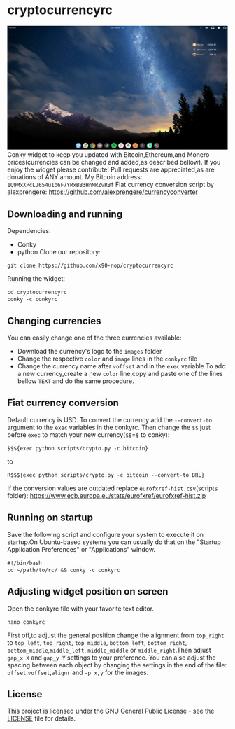 # cryptocurrencyrc
![CryptocurrencyrcPreview](https://raw.githubusercontent.com/x90-nop/cryptocurrencyrc/master/images/a2.png)
 Conky widget to keep you updated with Bitcoin,Ethereum,and Monero prices(currencies can be changed and added,as described bellow). If you enjoy the widget please contribute! Pull requests are appreciated,as are donations of ANY amount. My Bitcoin address: `1Q9MxXPcLJ654u1o6F7YRxBB3HnMRZvRBf`
 Fiat currency conversion script by alexprengere: https://github.com/alexprengere/currencyconverter
## Downloading and running
 Dependencies:
* Conky
* python
 Clone our repository:
```
git clone https://github.com/x90-nop/cryptocurrencyrc
```
 Running the widget:
```
cd cryptocurrencyrc
conky -c conkyrc
```

## Changing currencies
 You can easily change one of the three currencies available:
 * Download the currency's logo to the `images` folder
 * Change the respective `color` and `image` lines in the `conkyrc` file
 * Change the currency name after `voffset` and in the `exec` variable
 To add a new currency,create a new `color` line,copy and paste one of the lines bellow `TEXT` and do the same procedure.

## Fiat currency conversion
 Default currency is USD. To convert the currency add the `--convert-to` argument to the `exec` variables in the conkyrc. Then change the `$$` just before `exec` to match your new currency(`$$`=`$` to conky):
```
$$${exec python scripts/crypto.py -c bitcoin}
```
 to
```
R$$${exec python scripts/crypto.py -c bitcoin --convert-to BRL}
```
 If the conversion values are outdated replace `eurofxref-hist.csv`(scripts folder): https://www.ecb.europa.eu/stats/eurofxref/eurofxref-hist.zip
## Running on startup
 Save the following script and configure your system to execute it on startup.On Ubuntu-based systems you can usually do that on the "Startup Application Preferences" or "Applications" window.
```
#!/bin/bash
cd ~/path/to/rc/ && conky -c conkyrc
```
## Adjusting widget position on screen
 Open the conkyrc file with your favorite text editor.
```
nano conkyrc
```
 First off,to adjust the general position change the alignment from `top_right` to `top_left`, `top_right`, `top_middle`, `bottom_left`, `bottom_right`, `bottom_middle`,`middle_left`, `middle_middle` or `middle_right`.Then adjust `gap_x X` and `gap_y Y` settings to your preference.
 You can also adjust the spacing between each object by changing the settings in the end of the file: `offset`,`voffset`,`alignr` and `-p x,y` for the images.

## License
 This project is licensed under the GNU General Public License - see the [LICENSE](LICENSE) file for details.
